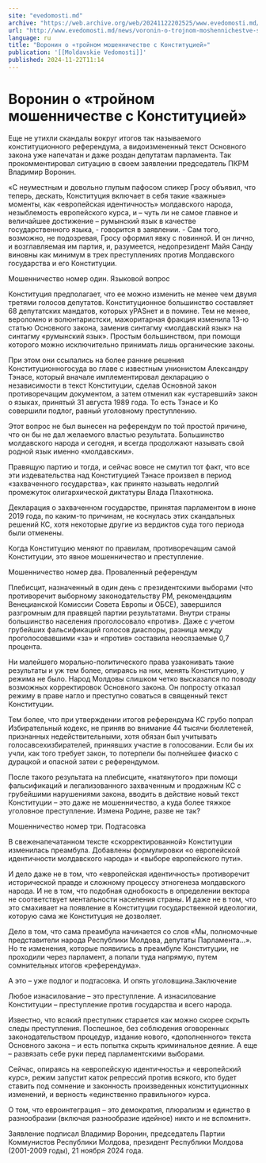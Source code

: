 ```yaml
---
site: "evedomosti.md"
archive: "https://web.archive.org/web/20241122202525/www.evedomosti.md/news/voronin-o-trojnom-moshennichestve-s-konstituciej"
url: "http://www.evedomosti.md/news/voronin-o-trojnom-moshennichestve-s-konstituciej"
language: ru
title: "Воронин о «тройном мошенничестве с Конституцией»"
publication: '[[Moldavskie Vedomosti]]'
published: 2024-11-22T11:14
---
```


# Воронин о «тройном мошенничестве с Конституцией»

Еще не утихли скандалы вокруг итогов так называемого конституционного референдума, а видоизмененный текст Основного закона уже напечатан и даже роздан депутатам парламента. Так прокомментировал ситуацию в своем заявлении председатель ПКРМ Владимир Воронин.

«С неуместным и довольно глупым пафосом спикер Гросу объявил, что теперь, дескать, Конституция включает в себя такие «важные» моменты, как «европейская идентичность» молдавского народа, незыблемость европейского курса, и – чуть ли не самое главное и величайшее достижение – румынский язык в качестве государственного языка, - говорится в заявлении. - Сам того, возможно, не подозревая, Гросу оформил явку с повинной. И он лично, и возглавляемая им партия, и, разумеется, недопрезидент Майя Санду виновны как минимум в трех преступлениях против Молдавского государства и его Конституции.

Мошенничество номер один. Языковой вопрос

Конституция предполагает, что ее можно изменить не менее чем двумя третями голосов депутатов. Конституционное большинство составляет 68 депутатских мандатов, которых уPASнет и в помине. Тем не менее, вероломно и волюнтаристски, мажоритарная фракция изменила 13-ю статью Основного закона, заменив синтагму «молдавский язык» на синтагму «румынский язык». Простым большинством, при помощи которого можно исключительно принимать лишь органические законы.

При этом они ссылались на более ранние решения Конституционногоcуда во главе с известным унионистом Александру Тэнасе, который вначале имплементировал декларацию о независимости в текст Конституции, сделав Основной закон противоречащим документом, а затем отменил как «устаревший» закон о языках, принятый 31 августа 1989 года. То есть Тэнасе и Ко совершили подлог, равный уголовному преступлению.

Этот вопрос не был вынесен на референдум по той простой причине, что он бы не дал желаемого властью результата. Большинство молдавского народа и сегодня, и всегда продолжают называть свой родной язык именно «молдавским».

Правящую партию и тогда, и сейчас вовсе не смутил тот факт, что все эти издевательства над Конституцией Тэнасе произвел в период «захваченного государства», как принято называть недолгий промежуток олигархической диктатуры Влада Плахотнюка.

Декларация о захваченном государстве, принятая парламентом в июне 2019 года, по каким-то причинам, не коснулась этих скандальных решений КС, хотя некоторые другие из вердиктов суда того периода были отменены.

Когда Конституцию меняют по правилам, противоречащим самой Конституции, это явное мошенничество и преступление.

Мошенничество номер два. Проваленный референдум

Плебисцит, назначенный в один день с президентскими выборами (что противоречит выборному законодательству РМ, рекомендациям Венецианской Комиссии Совета Европы и ОБСЕ), завершился разгромным для правящей партии результатами. Внутри страны большинство населения проголосовало «против». Даже с учетом грубейших фальсификаций голосов диаспоры, разница между проголосовавшими «за» и «против» составила неосязаемые 0,7 процента.

Ни малейшего морально-политического права узаконивать такие результаты и уж тем более, опираясь на них, менять Конституцию, у режима не было. Народ Молдовы слишком четко высказался по поводу возможных корректировок Основного закона. Он попросту отказал режиму в праве нагло и преступно соваться в священный текст Конституции.

Тем более, что при утверждении итогов референдума КС грубо попрал Избирательный кодекс, не приняв во внимание 44 тысячи бюллетеней, признанных недействительными, хотя обязан был учитывать голосавсехизбирателей, принявших участие в голосовании. Если бы их учли, как того требует закон, то потерпели бы полнейшее фиаско с дурацкой и опасной затеи с референдумом.

После такого результата на плебисците, «натянутого» при помощи фальсификаций и легализованного захваченным и продажным КС с грубейшими нарушениями закона, вводить в действие новый текст Конституции – это даже не мошенничество, а куда более тяжкое уголовное преступление. Измена Родине, разве не так?

Мошенничество номер три. Подтасовка

В свеженапечатанном тексте «скорректированной» Конституции изменилась преамбула. Добавлены формулировки «о европейской идентичности молдавского народа» и «выборе европейского пути».

И дело даже не в том, что «европейская идентичность» противоречит исторической правде и сложному процессу этногенеза молдавского народа. И не в том, что подобная однобокость в определении вектора не соответствует ментальности населения страны. И даже не в том, что это смахивает на появление в Конституции государственной идеологии, которую сама же Конституция не дозволяет.

Дело в том, что сама преамбула начинается со слов «Мы, полномочные представители народа Республики Молдова, депутаты Парламента…». Но те изменения, которые появились в преамбуле Конституции, не проходили через парламент, а попали туда напрямую, путем сомнительных итогов «референдума».

А это – уже подлог и подтасовка. И опять уголовщина.Заключение

Любое изнасилование – это преступление. А изнасилование Конституции – преступление против государства и всего народа.

Известно, что всякий преступник старается как можно скорее скрыть следы преступления. Поспешное, без соблюдения оговоренных законодательством процедур, издание нового, «дополненного» текста Основного закона – и есть попытка скрыть криминальное деяние. А еще – развязать себе руки перед парламентскими выборами.

Сейчас, опираясь на «европейскую идентичность» и «европейский курс», режим запустит каток репрессий против всякого, кто будет ставить под сомнение и законность произведенных конституционных изменений, и верность «единственно правильного» курса.

О том, что евроинтеграция – это демократия, плюрализм и единство в разнообразии (включая разнообразие идейное) никто и не вспомнит».

Заявление подписал Владимир Воронин, председатель Партии Коммунистов Республики Молдова, президент Республики Молдова (2001-2009 годы), 21 ноября 2024 года.